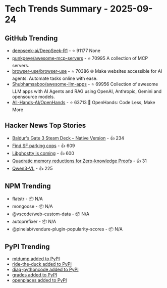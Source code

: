 # Tech Trends Summary - 2025-09-24

## GitHub Trending
- [deepseek-ai/DeepSeek-R1](https://github.com/deepseek-ai/DeepSeek-R1) - ⭐ 91177
  None
- [punkpeye/awesome-mcp-servers](https://github.com/punkpeye/awesome-mcp-servers) - ⭐ 70995
  A collection of MCP servers.
- [browser-use/browser-use](https://github.com/browser-use/browser-use) - ⭐ 70386
  🌐 Make websites accessible for AI agents. Automate tasks online with ease.
- [Shubhamsaboo/awesome-llm-apps](https://github.com/Shubhamsaboo/awesome-llm-apps) - ⭐ 69956
  Collection of awesome LLM apps with AI Agents and RAG using OpenAI, Anthropic, Gemini and opensource models.
- [All-Hands-AI/OpenHands](https://github.com/All-Hands-AI/OpenHands) - ⭐ 63713
  🙌 OpenHands: Code Less, Make More

## Hacker News Top Stories
- [Baldur's Gate 3 Steam Deck – Native Version](https://larian.com/support/faqs/steam-deck-native-version_121) - 👍 234
- [Find SF parking cops](https://walzr.com/sf-parking/) - 👍 609
- [Libghostty is coming](https://mitchellh.com/writing/libghostty-is-coming) - 👍 600
- [Quadratic memory reductions for Zero-knowledge Proofs](https://github.com/logannye/space-efficient-zero-knowledge-proofs) - 👍 31
- [Qwen3-VL](https://qwen.ai/blog?id=99f0335c4ad9ff6153e517418d48535ab6d8afef&from=research.latest-advancements-list) - 👍 225

## NPM Trending
- flatstr - 📦 N/A
- mongoose - 📦 N/A
- @vscode/web-custom-data - 📦 N/A
- autoprefixer - 📦 N/A
- @pinelab/vendure-plugin-popularity-scores - 📦 N/A

## PyPI Trending
- [mtdump added to PyPI](https://pypi.org/project/mtdump/)
- [ride-the-duck added to PyPI](https://pypi.org/project/ride-the-duck/)
- [diag-pythoncode added to PyPI](https://pypi.org/project/diag-pythoncode/)
- [grades added to PyPI](https://pypi.org/project/grades/)
- [openplaces added to PyPI](https://pypi.org/project/openplaces/)
